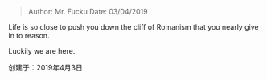> Author: Mr. Fucku
> Date: 03/04/2019

Life is so close to push you down the cliff of Romanism that you nearly give in to reason. 

Luckily we are here.



创建于：2019年4月3日